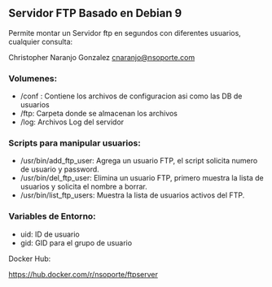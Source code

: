 ## Servidor FTP Basado en Debian 9


Permite montar un Servidor ftp en segundos con diferentes usuarios, cualquier consulta:

Christopher Naranjo Gonzalez <cnaranjo@nsoporte.com> 


### Volumenes:

- /conf :  Contiene los archivos de configuracion asi como las DB de usuarios
- /ftp:  Carpeta donde se almacenan los archivos
- /log:  Archivos Log del servidor 


### Scripts para manipular usuarios:

- /usr/bin/add_ftp_user:   Agrega un usuario FTP, el script solicita numero de usuario y password.
- /usr/bin/del_ftp_user:   Elimina un usuario FTP, primero muestra la lista de usuarios y solicita el nombre a borrar. 
- /usr/bin/list_ftp_users:  Muestra la lista de usuarios activos del FTP.


### Variables de Entorno:

- uid: ID de usuario 
- gid: GID para el grupo de usuario



Docker Hub:

https://hub.docker.com/r/nsoporte/ftpserver


